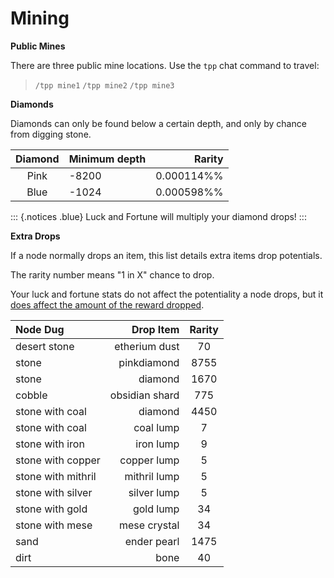 # Mining

**Public Mines**

There are three public mine locations. Use the `tpp` chat command to travel:

> `/tpp mine1`
> `/tpp mine2`
> `/tpp mine3`

**Diamonds**

Diamonds can only be found below a certain depth, and only by chance from digging stone.

| Diamond | Minimum depth | Rarity     |
|:-------:|:--------------|-----------:|
| Pink    |         -8200 | 0.000114%% |
| Blue    |         -1024 | 0.000598%% |

::: {.notices .blue}
Luck and Fortune will multiply your diamond drops!
:::

**Extra Drops**

If a node normally drops an item, this list details extra items drop potentials.

The rarity number means "1 in X" chance to drop.

Your luck and fortune stats do not affect the potentiality a node drops, but it [does affect the amount of the reward dropped](/pages/exp.html).

| Node Dug           | Drop Item      | Rarity |
|:-------------------|---------------:|:------:|
| desert stone       | etherium dust  | 70     |
| stone              | pinkdiamond    | 8755   |
| stone              | diamond        | 1670   |
| cobble             | obsidian shard | 775    |
| stone with coal    | diamond        | 4450   |
| stone with coal    | coal lump      | 7      |
| stone with iron    | iron lump      | 9      |
| stone with copper  | copper lump    | 5      |
| stone with mithril | mithril lump   | 5      |
| stone with silver  | silver lump    | 5      |
| stone with gold    | gold lump      | 34     |
| stone with mese    | mese crystal   | 34     |
| sand               | ender pearl    | 1475   |
| dirt               | bone           | 40     |

